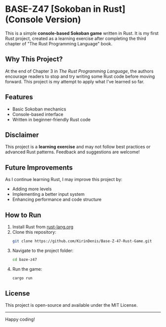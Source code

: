 # BASE-Z47 [Sokoban in Rust] (Console Version)

This is a simple **console-based Sokoban game** written in Rust. It is my first Rust project, created as a learning exercise after completing the third chapter of "The Rust Programming Language" book.

## Why This Project?

At the end of Chapter 3 in *The Rust Programming Language*, the authors encourage readers to stop and try writing some Rust code before moving forward. This project is my attempt to apply what I've learned so far.

## Features

- Basic Sokoban mechanics
- Console-based interface
- Written in beginner-friendly Rust code

## Disclaimer

This project is a **learning exercise** and may not follow best practices or advanced Rust patterns. Feedback and suggestions are welcome!

## Future Improvements

As I continue learning Rust, I may improve this project by:

- Adding more levels
- Implementing a better input system
- Enhancing performance and code structure

## How to Run

1. Install Rust from [rust-lang.org](https://www.rust-lang.org/)
2. Clone this repository:
   ```sh
   git clone https://github.com/KirinDenis/Base-Z-47-Rust-Game.git
   ```
3. Navigate to the project folder:
   ```sh
   cd baze-z47
   ```
4. Run the game:
   ```sh
   cargo run
   ```

## License

This project is open-source and available under the MIT License.

---

Happy coding! 

